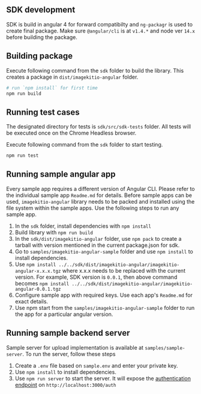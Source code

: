 ## SDK development

SDK is build in angular 4 for forward compatibilty and `ng-packagr` is used to create final package. Make sure `@angular/cli` is at `v1.4.*` and node ver `14.x` before building the package.

## Building package

Execute following command from the `sdk` folder to build the library. This creates a package in `dist/imagekitio-angular` folder.
```sh
# run `npm install` for first time
npm run build
```

## Running test cases

The designated directory for tests is `sdk/src/sdk-tests` folder. All tests will be executed once on the Chrome Headless browser.

Execute following command from the `sdk` folder to start testing.
```sh
npm run test
```

## Running sample angular app

Every sample app requires a different version of Angular CLI. Please refer to the individual sample app `Readme.md` for details.
Before sample apps can be used, `imagekitio-angular` library needs to be packed and installed using the file system within the sample apps. Use the following steps to run any sample app.

1. In the `sdk` folder, install dependencies with `npm install`
2. Build library with `npm run build`
3. In the `sdk/dist/imagekitio-angular` folder, use `npm pack` to create a tarball with version mentioned in the current package.json for sdk. 
4. Go to `samples/imagekitio-angular-sample` folder and use `npm install` to install dependencies.
5. Use `npm install ../../sdk/dist/imagekitio-angular/imagekitio-angular-x.x.x.tgz` where x.x.x needs to be replaced with the current version. For example, SDK version is `0.0.1`, then above command becomes `npm install ../../sdk/dist/imagekitio-angular/imagekitio-angular-0.0.1.tgz`
6. Configure sample app with required keys. Use each app's `Readme.md` for exact details.
7. Use npm start from the `samples/imagekitio-angular-sample` folder to run the app for a particular angular version.

## Running sample backend server

Sample server for upload implementation is available at `samples/sample-server`. To run the server, follow these steps

1. Create a `.env` file based on `sample.env` and enter your private key.
2. Use `npm install` to install dependencies. 
3. Use `npm run server` to start the server. It will expose the [authentication endpoint](https://docs.imagekit.io/api-reference/upload-file-api/client-side-file-upload#how-to-implement-authenticationendpoint-endpoint) on `http://localhost:3000/auth`
